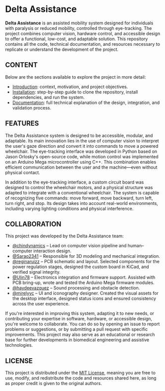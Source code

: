 # Delta Assistance

**Delta Assistance** is an assisted mobility system designed for individuals with paralysis or reduced mobility, controlled through eye-tracking. The project combines computer vision, hardware control, and accessible design to offer a functional, low-cost, and adaptable solution. This repository contains all the code, technical documentation, and resources necessary to replicate or understand the development of the project.

## CONTENT

Below are the sections available to explore the project in more detail:  
- [Introduction](https://github.com/chindynamics/Delta-Assistance/blob/main/docs/es/1.-%20introduccion.md): context, motivation, and project objectives.  
- [Installation](https://github.com/chindynamics/Delta-Assistance/blob/main/docs/es/2.-%20instalacion.md): step-by-step guide to clone the repository, install dependencies, and run the system.  
- [Documentation](https://github.com/chindynamics/Delta-Assistance/blob/main/docs/es/3.-%20documentacion.md): full technical explanation of the design, integration, and validation process.

## FEATURES

The Delta Assistance system is designed to be accessible, modular, and adaptable. Its main innovation lies in the use of computer vision to interpret the user's gaze direction and convert it into commands to move a powered wheelchair. The eye-tracking interface was developed in Python based on Jason Orlosky's open-source code, while motion control was implemented on an Arduino Mega microcontroller using C++. This combination enables efficient communication between the user and the machine—even without physical contact.

In addition to the eye-tracking interface, a custom circuit board was designed to control the wheelchair motors, and a physical structure was adapted to integrate with a conventional wheelchair. The system is capable of recognizing five commands: move forward, move backward, turn left, turn right, and stop. Its design takes into account real-world environments, including varying lighting conditions and physical interference.

## COLLABORATION

This project was developed by the Delta Assistance team:

- [@chindynamics](https://github.com/chindynamics) – Lead on computer vision pipeline and human–computer interaction design.
- [@Sarao2341](https://github.com/Sarao2341) – Responsible for 3D modeling and mechanical integration.
- [@reginaruizz](https://github.com/reginaruizz) – PCB schematic and layout. Selected components for the power regulation stages, designed the custom board in KiCad, and verified signal integrity.
- [@Ulin78](https://github.com/Ulin78) – Electronics integration and firmware support. Assisted with PCB bring-up, wrote and tested the Arduino Mega firmware modules.
- [@haydeevazquez](https://github.com/haydeevazquez) – Sound processing and obstacle detection.
- [@mirelyyc](https://github.com/mirelyyc) – UI and iconography designer. Created the visual assets for the desktop interface, designed status icons and ensured consistency across the user experience.


If you're interested in improving this system, adapting it to new needs, or contributing your expertise in software, hardware, or accessible design, you're welcome to collaborate. You can do so by opening an issue to report problems or suggestions, or by submitting a pull request with specific improvements. This project may also serve as an educational or research base for further developments in biomedical engineering and assistive technologies.

## LICENSE

This project is distributed under the [MIT License](https://github.com/chindynamics/Delta-Assistance/blob/main/LICENSE), meaning you are free to use, modify, and redistribute the code and resources shared here, as long as proper credit is given to the original authors.
